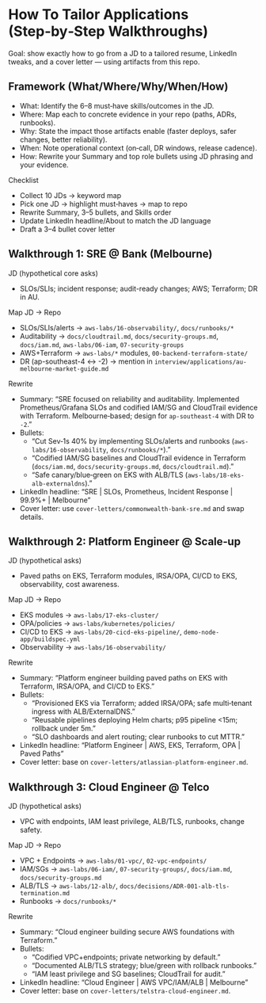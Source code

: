 # How To Tailor Applications (Step‑by‑Step Walkthroughs)

Goal: show exactly how to go from a JD to a tailored resume, LinkedIn tweaks, and a cover letter — using artifacts from this repo.

## Framework (What/Where/Why/When/How)

- What: Identify the 6–8 must‑have skills/outcomes in the JD.
- Where: Map each to concrete evidence in your repo (paths, ADRs, runbooks).
- Why: State the impact those artifacts enable (faster deploys, safer changes, better reliability).
- When: Note operational context (on‑call, DR windows, release cadence).
- How: Rewrite your Summary and top role bullets using JD phrasing and your evidence.

Checklist

- Collect 10 JDs → keyword map
- Pick one JD → highlight must‑haves → map to repo
- Rewrite Summary, 3–5 bullets, and Skills order
- Update LinkedIn headline/About to match the JD language
- Draft a 3–4 bullet cover letter

## Walkthrough 1: SRE @ Bank (Melbourne)

JD (hypothetical core asks)

- SLOs/SLIs; incident response; audit-ready changes; AWS; Terraform; DR in AU.

Map JD → Repo

- SLOs/SLIs/alerts → `aws-labs/16-observability/`, `docs/runbooks/*`
- Auditability → `docs/cloudtrail.md`, `docs/security-groups.md`, `docs/iam.md`, `aws-labs/06-iam`, `07-security-groups`
- AWS+Terraform → `aws-labs/*` modules, `00-backend-terraform-state/`
- DR (ap-southeast-4 <-> -2) → mention in `interview/applications/au-melbourne-market-guide.md`

Rewrite

- Summary: “SRE focused on reliability and auditability. Implemented Prometheus/Grafana SLOs and codified IAM/SG and CloudTrail evidence with Terraform. Melbourne‑based; design for `ap-southeast-4` with DR to `-2`.”
- Bullets:
  - “Cut Sev‑1s 40% by implementing SLOs/alerts and runbooks (`aws-labs/16-observability`, `docs/runbooks/*`).”
  - “Codified IAM/SG baselines and CloudTrail evidence in Terraform (`docs/iam.md`, `docs/security-groups.md`, `docs/cloudtrail.md`).”
  - “Safe canary/blue‑green on EKS with ALB/TLS (`aws-labs/18-eks-alb-externaldns`).”
- LinkedIn headline: “SRE | SLOs, Prometheus, Incident Response | 99.9%+ | Melbourne”
- Cover letter: use `cover-letters/commonwealth-bank-sre.md` and swap details.

## Walkthrough 2: Platform Engineer @ Scale‑up

JD (hypothetical asks)

- Paved paths on EKS, Terraform modules, IRSA/OPA, CI/CD to EKS, observability, cost awareness.

Map JD → Repo

- EKS modules → `aws-labs/17-eks-cluster/`
- OPA/policies → `aws-labs/kubernetes/policies/`
- CI/CD to EKS → `aws-labs/20-cicd-eks-pipeline/`, `demo-node-app/buildspec.yml`
- Observability → `aws-labs/16-observability/`

Rewrite

- Summary: “Platform engineer building paved paths on EKS with Terraform, IRSA/OPA, and CI/CD to EKS.”
- Bullets:
  - “Provisioned EKS via Terraform; added IRSA/OPA; safe multi‑tenant ingress with ALB/ExternalDNS.”
  - “Reusable pipelines deploying Helm charts; p95 pipeline <15m; rollback under 5m.”
  - “SLO dashboards and alert routing; clear runbooks to cut MTTR.”
- LinkedIn headline: “Platform Engineer | AWS, EKS, Terraform, OPA | Paved Paths”
- Cover letter: base on `cover-letters/atlassian-platform-engineer.md`.

## Walkthrough 3: Cloud Engineer @ Telco

JD (hypothetical asks)

- VPC with endpoints, IAM least privilege, ALB/TLS, runbooks, change safety.

Map JD → Repo

- VPC + Endpoints → `aws-labs/01-vpc/`, `02-vpc-endpoints/`
- IAM/SGs → `aws-labs/06-iam/`, `07-security-groups/`, `docs/iam.md`, `docs/security-groups.md`
- ALB/TLS → `aws-labs/12-alb/`, `docs/decisions/ADR-001-alb-tls-termination.md`
- Runbooks → `docs/runbooks/*`

Rewrite

- Summary: “Cloud engineer building secure AWS foundations with Terraform.”
- Bullets:
  - “Codified VPC+endpoints; private networking by default.”
  - “Documented ALB/TLS strategy; blue/green with rollback runbooks.”
  - “IAM least privilege and SG baselines; CloudTrail for audit.”
- LinkedIn headline: “Cloud Engineer | AWS VPC/IAM/ALB | Melbourne”
- Cover letter: base on `cover-letters/telstra-cloud-engineer.md`.
